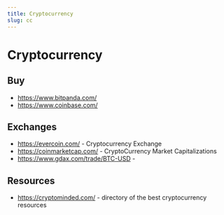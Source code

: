 ```yaml
---
title: Cryptocurrency
slug: cc
---
```


# Cryptocurrency

## Buy

- https://www.bitpanda.com/
- https://www.coinbase.com/

## Exchanges

- https://evercoin.com/ - Cryptocurrency Exchange
- https://coinmarketcap.com/ - CryptoCurrency Market Capitalizations
- https://www.gdax.com/trade/BTC-USD - 


## Resources

- https://cryptominded.com/ - directory of the best cryptocurrency resources